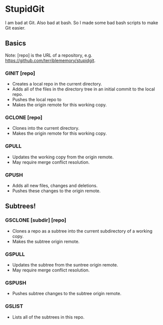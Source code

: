 # StupidGit

I am bad at Git. Also bad at bash. So I made some bad bash scripts to make Git easier.

## Basics

Note: [repo] is the URL of a repository, e.g. https://github.com/terriblememory/stupidgit.

### GINIT [repo]
* Creates a local repo in the current directory.
* Adds all of the files in the directory tree in an initial commit to the local repo.
* Pushes the local repo to <repo>
* Makes <repo> the origin remote for this working copy.

### GCLONE [repo]
* Clones <repo> into the current directory.
* Makes <repo> the origin remote for this working copy.

### GPULL
* Updates the working copy from the origin remote.
* May require merge conflict resolution.

### GPUSH
* Adds all new files, changes and deletions.
* Pushes these changes to the origin remote.

## Subtrees!

### GSCLONE [subdir] [repo]
* Clones a repo as a subtree into the current subdirectory of a working copy.
* Makes <repo> the subtree origin remote.

### GSPULL
* Updates the subtree from the suntree origin remote.
* May require merge conflict resolution.

### GSPUSH
* Pushes subtree changes to the subtree origin remote.

### GSLIST
* Lists all of the subtrees in this repo.
